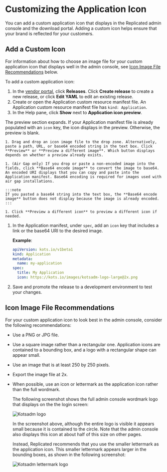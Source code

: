 # Customizing the Application Icon

You can add a custom application icon that displays in the Replicated admin console and the download portal. Adding a custom icon helps ensure that your brand is reflected for your customers.

## Add a Custom Icon

For information about how to choose an image file for your custom application icon that displays well in the admin console, see [Icon Image File Recommendations](#icon-image-file-recommendations) below.

To add a custom application icon:

1. In the [vendor portal](https://vendor.replicated.com/apps), click **Releases**. Click **Create release** to create a new release, or click **Edit YAML** to edit an existing release.
1. Create or open the Application custom resource manifest file. An Application custom resource manifest file has `kind: Application`.
1. In the Help pane, click **Show** next to **Application icon preview**.

  The preview section expands. If your Application manifest file is already populated with an `icon` key, the icon displays in the preview. Otherwise, the preview is blank.

    1. Drag and drop an icon image file to the drop zone. Alternatively, paste a path, URL, or base64 encoded string in the text box. Click **Preview** or **Preview a different image**. Which button displays depends on whether a preview already exists.

    1. (Air Gap only) If you drop or paste a non-encoded image into the fields, click **Base64 encode image** to convert the image to base64. An encoded URI displays that you can copy and paste into the Application manifest. Base64 encoding is required for images used with air gap installations.

    :::note
    If you pasted a base64 string into the text box, the **Base64 encode image** button does not display because the image is already encoded.
    :::

    1. Click **Preview a different icon** to preview a different icon if needed.

1. In the Application manifest, under `spec`, add an `icon` key that includes a link or the base64 URI to the desired image.

   **Example**:

   ```yaml
   apiVersion: kots.io/v1beta1
   kind: Application
   metadata:
     name: my-application
   spec:
     title: My Application
     icon: https://kots.io/images/kotsadm-logo-large@2x.png
   ```
1. Save and promote the release to a development environment to test your changes.

## Icon Image File Recommendations

For your custom application icon to look best in the admin console, consider the following recommendations:

* Use a PNG or JPG file.
* Use a square image rather than a rectangular one. Application icons are contained to a bounding box, and a logo with a rectangular shape can appear small.
* Use an image that is at least 250 by 250 pixels.
* Export the image file at 2x.
* When possible, use an icon or lettermark as the application icon rather than the full wordmark.

   The following screenshot shows the full admin console wordmark logo that displays on the the login screen:

   ![Kotsadm logo](/images/login-icon-large.png)

    In the screenshot above, although the entire logo is visible it appears small because it is contained to the circle. Note that the admin console also displays this icon at about half of this size on other pages.

    Instead, Replicated recommends that you use the smaller lettermark as the application icon. This smaller lettermark appears larger in the bounding boxes, as shown in the following screenshot:

   ![Kotsadm lettermark logo](/images/login-icon-small.png)
